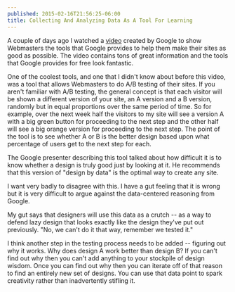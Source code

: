 ```yaml
---
published: 2015-02-16T21:56:25-06:00
title: Collecting And Analyzing Data As A Tool For Learning
---
```

A couple of days ago I watched a [video](http://www.youtube.com/watch?v=9yKjrdcC8wA) created by Google to show Webmasters the tools that Google provides to help them make their sites as good as possible. The video contains tons of great information and the tools that Google provides for free look fantastic.

One of the coolest tools, and one that I didn't know about before this video, was a tool that allows Webmasters to do A/B testing of their sites. If you aren't familiar with A/B testing, the general concept is that each visitor will be shown a different version of your site, an A version and a B version, randomly but in equal proportions over the same period of time. So for example, over the next week half the visitors to my site will see a version A with a big green button for proceeding to the next step and the other half will see a big orange version for proceeding to the next step. The point of the tool is to see whether A or B is the better design based upon what percentage of users get to the next step for each.

The Google presenter describing this tool talked about how difficult it is to know whether a design is truly good just by looking at it. He recommends that this version of "design by data" is the optimal way to create any site.

I want very badly to disagree with this. I have a gut feeling that it is wrong but it is very difficult to argue against the data-centered reasoning from Google.

My gut says that designers will use this data as a crutch -- as a way to defend lazy design that looks exactly like the design they've put out previously. "No, we can't do it that way, remember we tested it."

I think another step in the testing process needs to be added -- figuring out why it works. Why does design A work better than design B? If you can't find out why then you can't add anything to your stockpile of design wisdom. Once you can find out why then you can iterate off of that reason to find an entirely new set of designs. You can use that data point to spark creativity rather than inadvertently stifling it.